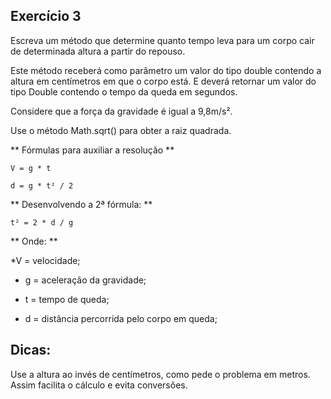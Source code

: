 ## Exercício 3

Escreva um método que determine quanto tempo leva para um corpo cair de determinada altura a partir do repouso. 

Este método receberá como parâmetro um valor do tipo double contendo a altura em centímetros em que o corpo está. E deverá retornar um valor do tipo Double contendo o tempo da queda em segundos.

Considere que a força da gravidade é igual a 9,8m/s². 

Use o método Math.sqrt() para obter a raiz quadrada.

** Fórmulas para auxiliar a resolução **

`V = g * t`

`d = g * t² / 2`

** Desenvolvendo a 2ª fórmula: **

`t² = 2 * d / g`

** Onde: **

*V = velocidade;

* g = aceleração da gravidade;

* t = tempo de queda;

* d = distância percorrida pelo corpo em queda;

## Dicas:

Use a altura ao invés de centímetros, como pede o problema em metros. Assim facilita o cálculo e evita conversões.